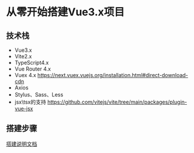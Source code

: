 # 从零开始搭建Vue3.x项目

## 技术栈

- Vue3.x
- Vite2.x
- TypeScript4.x
- Vue Router 4.x
- Vuex 4.x  https://next.vuex.vuejs.org/installation.html#direct-download-cdn
- Axios
- Stylus、Sass、Less
- jsx\tsx的支持  https://github.com/vitejs/vite/tree/main/packages/plugin-vue-jsx

## 搭建步骤

[搭建说明文档](./docs/README.md)
